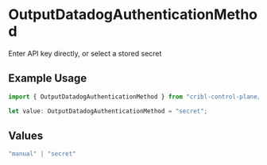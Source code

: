 # OutputDatadogAuthenticationMethod

Enter API key directly, or select a stored secret

## Example Usage

```typescript
import { OutputDatadogAuthenticationMethod } from "cribl-control-plane/models";

let value: OutputDatadogAuthenticationMethod = "secret";
```

## Values

```typescript
"manual" | "secret"
```